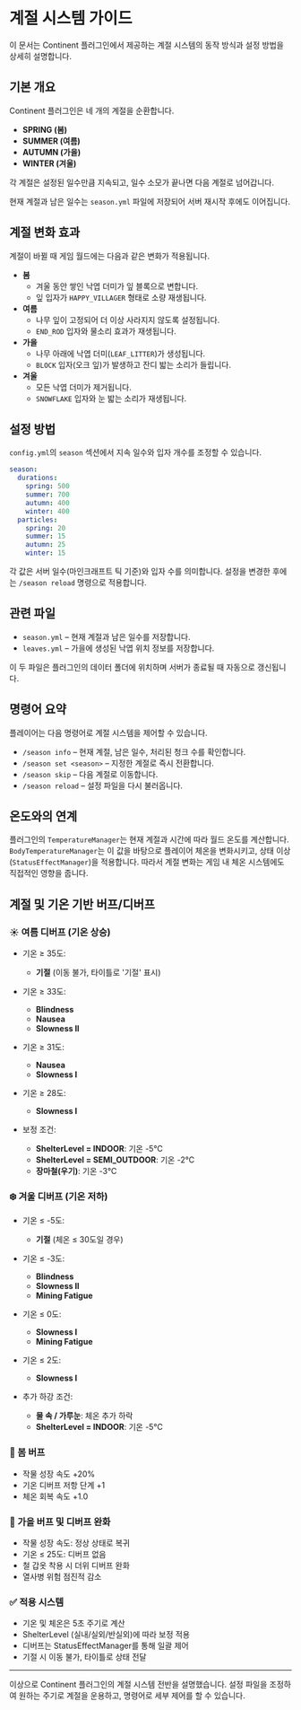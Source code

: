 # 계절 시스템 가이드

이 문서는 Continent 플러그인에서 제공하는 계절 시스템의 동작 방식과 설정 방법을 상세히 설명합니다.

## 기본 개요

Continent 플러그인은 네 개의 계절을 순환합니다.

- **SPRING (봄)**
- **SUMMER (여름)**
- **AUTUMN (가을)**
- **WINTER (겨울)**

각 계절은 설정된 일수만큼 지속되고, 일수 소모가 끝나면 다음 계절로 넘어갑니다.

현재 계절과 남은 일수는 `season.yml` 파일에 저장되어 서버 재시작 후에도 이어집니다.

## 계절 변화 효과

계절이 바뀔 때 게임 월드에는 다음과 같은 변화가 적용됩니다.

- **봄**
  - 겨울 동안 쌓인 낙엽 더미가 잎 블록으로 변합니다.
  - 잎 입자가 `HAPPY_VILLAGER` 형태로 소량 재생됩니다.
- **여름**
  - 나무 잎이 고정되어 더 이상 사라지지 않도록 설정됩니다.
  - `END_ROD` 입자와 물소리 효과가 재생됩니다.
- **가을**
  - 나무 아래에 낙엽 더미(`LEAF_LITTER`)가 생성됩니다.
  - `BLOCK` 입자(오크 잎)가 발생하고 잔디 밟는 소리가 들립니다.
- **겨울**
  - 모든 낙엽 더미가 제거됩니다.
  - `SNOWFLAKE` 입자와 눈 밟는 소리가 재생됩니다.

## 설정 방법

`config.yml`의 `season` 섹션에서 지속 일수와 입자 개수를 조정할 수 있습니다.

```yaml
season:
  durations:
    spring: 500
    summer: 700
    autumn: 400
    winter: 400
  particles:
    spring: 20
    summer: 15
    autumn: 25
    winter: 15
```

각 값은 서버 일수(마인크래프트 틱 기준)와 입자 수를 의미합니다. 설정을 변경한 후에는 `/season reload` 명령으로 적용합니다.

## 관련 파일

- `season.yml` – 현재 계절과 남은 일수를 저장합니다.
- `leaves.yml` – 가을에 생성된 낙엽 위치 정보를 저장합니다.

이 두 파일은 플러그인의 데이터 폴더에 위치하며 서버가 종료될 때 자동으로 갱신됩니다.

## 명령어 요약

플레이어는 다음 명령어로 계절 시스템을 제어할 수 있습니다.

- `/season info` – 현재 계절, 남은 일수, 처리된 청크 수를 확인합니다.
- `/season set <season>` – 지정한 계절로 즉시 전환합니다.
- `/season skip` – 다음 계절로 이동합니다.
- `/season reload` – 설정 파일을 다시 불러옵니다.

## 온도와의 연계

플러그인의 `TemperatureManager`는 현재 계절과 시간에 따라 월드 온도를 계산합니다. `BodyTemperatureManager`는 이 값을 바탕으로 플레이어 체온을 변화시키고, 상태 이상(`StatusEffectManager`)을 적용합니다. 따라서 계절 변화는 게임 내 체온 시스템에도 직접적인 영향을 줍니다.

## 계절 및 기온 기반 버프/디버프

### ☀️ 여름 디버프 (기온 상승)

- 기온 ≥ 35도:
  - **기절** (이동 불가, 타이틀로 '기절' 표시)
- 기온 ≥ 33도:
  - **Blindness**
  - **Nausea**
  - **Slowness II**
- 기온 ≥ 31도:
  - **Nausea**
  - **Slowness I**
- 기온 ≥ 28도:
  - **Slowness I**

- 보정 조건:
  - **ShelterLevel = INDOOR**: 기온 -5℃
  - **ShelterLevel = SEMI_OUTDOOR**: 기온 -2℃
  - **장마철(우기)**: 기온 -3℃

### ❄️ 겨울 디버프 (기온 저하)

- 기온 ≤ -5도:
  - **기절** (체온 ≤ 30도일 경우)
- 기온 ≤ -3도:
  - **Blindness**
  - **Slowness II**
  - **Mining Fatigue**
- 기온 ≤ 0도:
  - **Slowness I**
  - **Mining Fatigue**
- 기온 ≤ 2도:
  - **Slowness I**

- 추가 하강 조건:
  - **물 속 / 가루눈**: 체온 추가 하락
  - **ShelterLevel = INDOOR**: 기온 -5℃

### 🌸 봄 버프

- 작물 성장 속도 +20%
- 기온 디버프 저항 단계 +1
- 체온 회복 속도 +1.0

### 🍂 가을 버프 및 디버프 완화

- 작물 성장 속도: 정상 상태로 복귀
- 기온 ≤ 25도: 디버프 없음
- 철 갑옷 착용 시 더위 디버프 완화
- 열사병 위험 점진적 감소

### ✅ 적용 시스템

- 기온 및 체온은 5초 주기로 계산
- ShelterLevel (실내/실외/반실외)에 따라 보정 적용
- 디버프는 StatusEffectManager를 통해 일괄 제어
- 기절 시 이동 불가, 타이틀로 상태 전달

---

이상으로 Continent 플러그인의 계절 시스템 전반을 설명했습니다. 설정 파일을 조정하여 원하는 주기로 계절을 운용하고, 명령어로 세부 제어를 할 수 있습니다.
